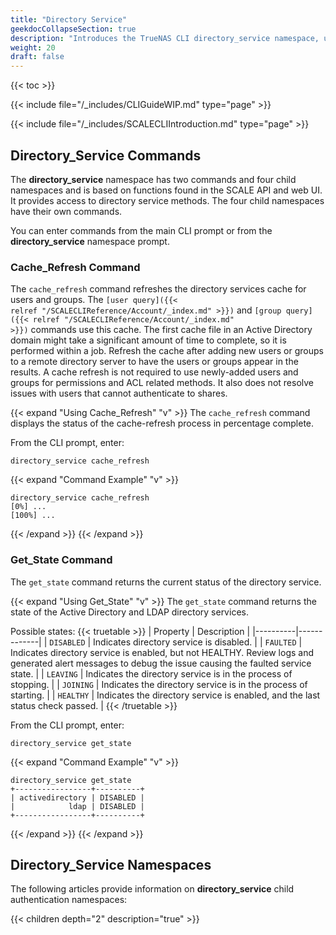 ```yaml
---
title: "Directory Service"
geekdocCollapseSection: true
description: "Introduces the TrueNAS CLI directory_service namespace, used to access child namespaces and commands including activedirectory, idmap, kerberos, and ldap." 
weight: 20
draft: false
---
```



{{< toc >}}


{{< include file="/_includes/CLIGuideWIP.md" type="page" >}}

{{< include file="/_includes/SCALECLIIntroduction.md" type="page" >}}

## Directory_Service Commands

The **directory_service** namespace has two commands and four child namespaces and is based on functions found in the SCALE API and web UI. 
It provides access to directory service methods. 
The four child namespaces have their own commands.

You can enter commands from the main CLI prompt or from the **directory_service** namespace prompt.

### Cache_Refresh Command

The `cache_refresh` command refreshes the directory services cache for users and groups. The <code>[user query]({{< relref "/SCALECLIReference/Account/_index.md" >}})</code> and <code>[group query]({{< relref "/SCALECLIReference/Account/_index.md" >}})</code> commands use this cache. 
The first cache file in an Active Directory domain might take a significant amount of time to complete, so it is performed within a job. 
Refresh the cache after adding new users or groups to a remote directory server to have the users or groups appear in the results.
A cache refresh is not required to use newly-added users and groups for permissions and ACL related methods. 
It also does not resolve issues with users that cannot authenticate to shares.

{{< expand "Using Cache_Refresh" "v" >}}
The `cache_refresh` command displays the status of the cache-refresh process in percentage complete.

From the CLI prompt, enter:

`directory_service cache_refresh`

{{< expand "Command Example" "v" >}}
```
directory_service cache_refresh
[0%] ...
[100%] ...
```
{{< /expand >}}
{{< /expand >}}

### Get_State Command

The `get_state` command returns the current status of the directory service. 

{{< expand "Using Get_State" "v" >}}
The `get_state` command returns the state of the Active Directory and LDAP directory services.

Possible states:
{{< truetable >}}
| Property | Description |
|----------|-------------|
| `DISABLED` | Indicates directory service is disabled. |
| `FAULTED` | Indicates directory service is enabled, but not HEALTHY. Review logs and generated alert messages to debug the issue causing the faulted service state. |
| `LEAVING` | Indicates the directory service is in the process of stopping. |
| `JOINING` | Indicates the directory service is in the process of starting. |
| `HEALTHY` | Indicates the directory service is enabled, and the last status check passed. |
{{< /truetable >}}

From the CLI prompt, enter:

`directory_service get_state`

{{< expand "Command Example" "v" >}}
```
directory_service get_state
+-----------------+----------+
| activedirectory | DISABLED |
|            ldap | DISABLED |
+-----------------+----------+
```
{{< /expand >}}
{{< /expand >}}

## Directory_Service Namespaces

The following articles provide information on **directory_service** child authentication namespaces:

{{< children depth="2" description="true" >}}
